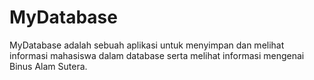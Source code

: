 # MyDatabase
MyDatabase adalah sebuah aplikasi untuk menyimpan dan melihat informasi mahasiswa dalam database serta melihat informasi mengenai Binus Alam Sutera.
